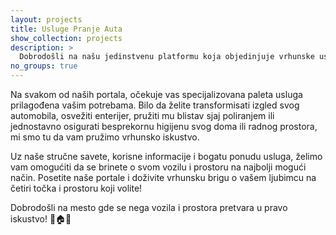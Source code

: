 ```yaml
---
layout: projects
title: Usluge Pranje Auta
show_collection: projects
description: >
  Dobrodošli na našu jedinstvenu platformu koja objedinjuje vrhunske usluge očuvanja i unapređenja izgleda vašeg automobila, kao i čišćenje i održavanje vašeg doma, stana, restorana i drugih prostora. Naša stručnost obuhvata četiri specijalizovana portala: [DubinskoPranje.ba](https://dubinskopranje.ba), [DubinskoCiscenje.ba](https://dubinskociscenje.ba), [PoliranjeAuta.ba](https://poliranjeauta.ba) i [PranjeAuta.ba](https://pranjeauta.ba). Posvećeni smo pružanju vrhunskog iskustva čišćenja i održavanja vašeg vozila, kao i čišćenja i obnavljanja različitih prostora.
no_groups: true
---
```


Na svakom od naših portala, očekuje vas specijalizovana paleta usluga prilagođena vašim potrebama. Bilo da želite transformisati izgled svog automobila, osvežiti enterijer, pružiti mu blistav sjaj poliranjem ili jednostavno osigurati besprekornu higijenu svog doma ili radnog prostora, mi smo tu da vam pružimo vrhunsko iskustvo.

Uz naše stručne savete, korisne informacije i bogatu ponudu usluga, želimo vam omogućiti da se brinete o svom vozilu i prostoru na najbolji mogući način. Posetite naše portale i doživite vrhunsku brigu o vašem ljubimcu na četiri točka i prostoru koji volite!

Dobrodošli na mesto gde se nega vozila i prostora pretvara u pravo iskustvo! 🚗🏠✨